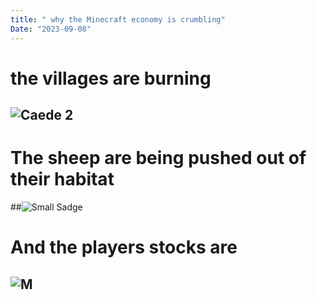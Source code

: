 ```yaml
---
title: " why the Minecraft economy is crumbling"
Date: "2023-09-08" 
---
```

# the villages are burning
## ![Caede 2](https://github.com/Bacon-Lasagna/skills-github-pages-/assets/125579600/f2736f9e-7e7f-4ca5-9af5-15d5978bf7f9)
# The sheep are being pushed out of their habitat
##![Small Sadge](https://github.com/Bacon-Lasagna/skills-github-pages-/assets/125579600/d52af914-36b5-44a6-b8cb-13880e07a26c)
# And the players stocks are
## ![M](https://github.com/Bacon-Lasagna/skills-github-pages-/assets/125579600/2ea9c5ad-c9e1-4cb9-9771-44088be65564)
